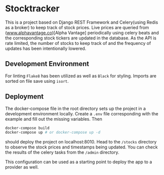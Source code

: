 # Stocktracker

This is a project based on Django REST Framework and Celery(using Redis as a broker) to keep track of stock prices. Live prices are queried from (www.alphavantage.co)[Alpha Vantage] periodically using celery beats and the corresponding stock tickers are updated in the database. As the API is rate limited, the number of stocks to keep track of and the frequency of updates has been intentionally lowered. 

## Development Environment
For linting `Flake8` has been utilized as well as `Black` for styling. Imports are sorted on file save using `isort`.

## Deployment
The docker-compose file in the root directory sets up the project in a development environment locally. Create a `.env` file corresponding with the example and fill out the missing variables. Then

```bash
docker-compose build
docker-compose up # or docker-compose up -d
```
should deploy the project on localhost:8010. Head to the `/stocks` directory to observe the stock prices and timestamps being updated. You can check the results of the celery tasks from the `/admin` directory.


This configuration can be used as a starting point to deploy the app to a provider as well.